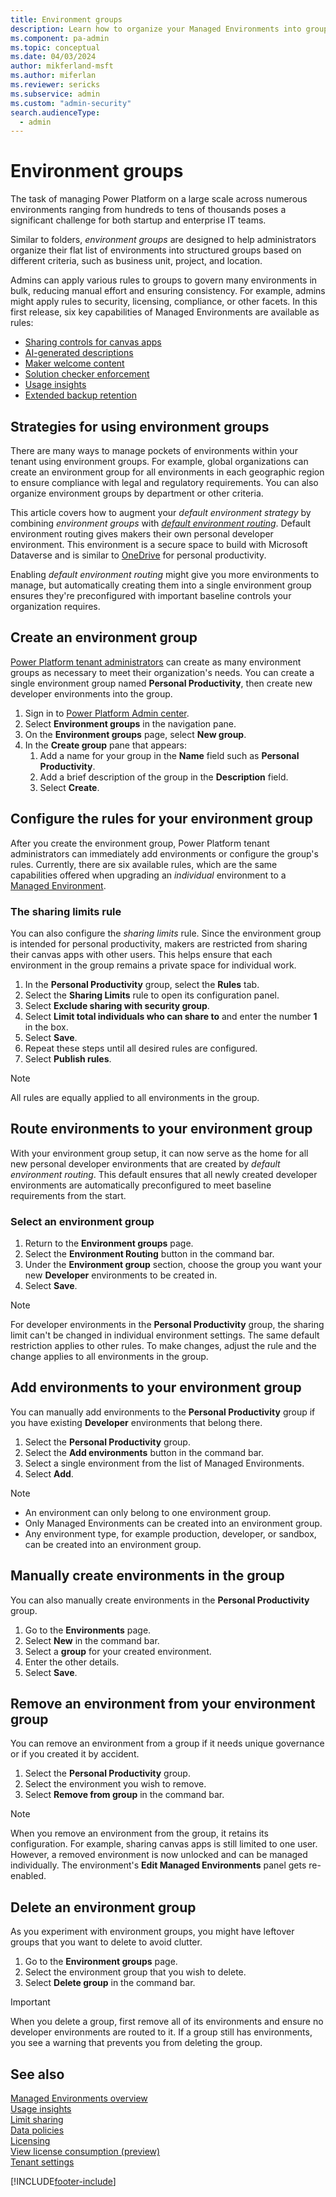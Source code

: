 ```yaml
---
title: Environment groups
description: Learn how to organize your Managed Environments into groups and govern them in bulk with rules.
ms.component: pa-admin
ms.topic: conceptual
ms.date: 04/03/2024
author: mikferland-msft
ms.author: miferlan
ms.reviewer: sericks
ms.subservice: admin
ms.custom: "admin-security"
search.audienceType: 
  - admin
---
```


# Environment groups

The task of managing Power Platform on a large scale across numerous environments ranging from hundreds to tens of thousands poses a significant challenge for both startup and enterprise IT teams.

Similar to folders, _environment groups_ are designed to help administrators organize their flat list of environments into structured groups based on different criteria, such as business unit, project, and location.

Admins can apply various rules to groups to govern many environments in bulk, reducing manual effort and ensuring consistency. For example, admins might apply rules to security, licensing, compliance, or other facets. In this first release, six key capabilities of Managed Environments are available as rules:

- [Sharing controls for canvas apps](managed-environment-sharing-limits.md)
- [AI-generated descriptions](/power-apps/maker/canvas-apps/save-publish-app#create-an-app-description-with-copilot-preview)
- [Maker welcome content](welcome-content.md)
- [Solution checker enforcement](managed-environment-solution-checker.md)
- [Usage insights](managed-environment-usage-insights.md)
- [Extended backup retention](backup-restore-environments.md)

## Strategies for using environment groups

There are many ways to manage pockets of environments within your tenant using environment groups. For example, global organizations can create an environment group for all environments in each geographic region to ensure compliance with legal and regulatory requirements. You can also organize environment groups by department or other criteria.

This article covers how to augment your _default environment strategy_ by combining _environment groups_ with [_default environment routing_](default-environment-routing.md). Default environment routing gives makers their own personal developer environment. This environment is a secure space to build with Microsoft Dataverse and is similar to [OneDrive](https://www.microsoft.com/microsoft-365/onedrive/online-cloud-storage) for personal productivity.

Enabling _default environment routing_ might give you more environments to manage, but automatically creating them into a single environment group ensures they're preconfigured with important baseline controls your organization requires.

## Create an environment group

[Power Platform tenant administrators](use-service-admin-role-manage-tenant.md) can create as many environment groups as necessary to meet their organization's needs. You can create a single environment group named **Personal Productivity**, then create new developer environments into the group.

1. Sign in to [Power Platform Admin center](https://admin.powerplatform.microsoft.com/).
1. Select **Environment groups** in the navigation pane.
1. On the **Environment groups** page, select **New group**.
1. In the **Create group** pane that appears:
   1. Add a name for your group in the **Name** field such as **Personal Productivity**.
   1. Add a brief description of the group in the **Description** field.
   1. Select **Create**.

## Configure the rules for your environment group

After you create the environment group, Power Platform tenant administrators can immediately add environments or configure the group's rules. Currently, there are six available rules, which are the same capabilities offered when upgrading an _individual_ environment to a [Managed Environment](managed-environment-overview.md).

### The sharing limits rule

You can also configure the _sharing limits_ rule. Since the environment group is intended for personal productivity, makers are restricted from sharing their canvas apps with other users. This helps ensure that each environment in the group remains a private space for individual work.

1. In the **Personal Productivity** group, select the **Rules** tab.
1. Select the **Sharing Limits** rule to open its configuration panel.
1. Select **Exclude sharing with security group**.
1. Select **Limit total individuals who can share to** and enter the number **1** in the box.
1. Select **Save**.
1. Repeat these steps until all desired rules are configured.
1. Select **Publish rules**.

> [!NOTE]
> All rules are equally applied to all environments in the group.

## Route environments to your environment group

With your environment group setup, it can now serve as the home for all new personal developer environments that are created by _default environment routing_. This default ensures that all newly created developer environments are automatically preconfigured to meet baseline requirements from the start.

### Select an environment group

1. Return to the **Environment groups** page.
1. Select the **Environment Routing** button in the command bar.
1. Under the **Environment group** section, choose the group you want your new **Developer** environments to be created in.
1. Select **Save**.

> [!NOTE]
> For developer environments in the **Personal Productivity** group, the sharing limit can't be changed in individual environment settings. The same default restriction applies to other rules. To make changes, adjust the rule and the change applies to all environments in the group.

## Add environments to your environment group

You can manually add environments to the **Personal Productivity** group if you have existing **Developer** environments that belong there.

1. Select the **Personal Productivity** group.
1. Select the **Add environments** button in the command bar.
1. Select a single environment from the list of Managed Environments.
1. Select **Add**.

> [!NOTE]
>
> - An environment can only belong to one environment group.
> - Only Managed Environments can be created into an environment group.
> - Any environment type, for example production, developer, or sandbox, can be created into an environment group.

## Manually create environments in the group

You can also manually create environments in the **Personal Productivity** group.

1. Go to the **Environments** page.
1. Select **New** in the command bar.
1. Select a **group** for your created environment.
1. Enter the other details.
1. Select **Save**.

## Remove an environment from your environment group

You can remove an environment from a group if it needs unique governance or if you created it by accident.

1. Select the **Personal Productivity** group.
2. Select the environment you wish to remove.
3. Select **Remove from group** in the command bar.

> [!NOTE]
>
> When you remove an environment from the group, it retains its configuration. For example, sharing canvas apps is still limited to one user. However, a removed environment is now unlocked and can be managed individually. The environment's **Edit Managed Environments** panel gets re-enabled.

## Delete an environment group

As you experiment with environment groups, you might have leftover groups that you want to delete to avoid clutter.

1. Go to the **Environment groups** page.
2. Select the environment group that you wish to delete.
3. Select **Delete group** in the command bar.

> [!IMPORTANT]
> When you delete a group, first remove all of its environments and ensure no developer environments are routed to it. If a group still has environments, you see a warning that prevents you from deleting the group.

## See also

[Managed Environments overview](managed-environment-overview.md) <br>
[Usage insights](managed-environment-usage-insights.md) <br>
[Limit sharing](managed-environment-sharing-limits.md) <br>
[Data policies](managed-environment-data-policies.md) <br>
[Licensing](managed-environment-licensing.md) <br>
[View license consumption (preview)](view-license-consumption-issues.md) <br>
[Tenant settings](tenant-settings.md)

[!INCLUDE[footer-include](../includes/footer-banner.md)]
